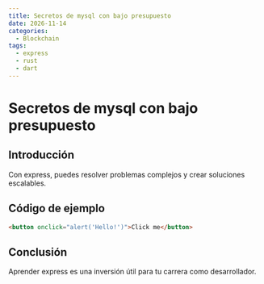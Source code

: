 ```yaml
---
title: Secretos de mysql con bajo presupuesto
date: 2026-11-14
categories:
  - Blockchain
tags:
  - express
  - rust
  - dart
---
```


# Secretos de mysql con bajo presupuesto

## Introducción

Con express, puedes resolver problemas complejos y crear soluciones escalables.

## Código de ejemplo

```html
<button onclick="alert('Hello!')">Click me</button>
```

## Conclusión

Aprender express es una inversión útil para tu carrera como desarrollador.